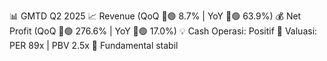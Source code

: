 📊 GMTD Q2 2025
📈 Revenue (QoQ 🔼🟢 8.7% | YoY 🔼🟢 63.9%)
💰 Net Profit (QoQ 🔼🟢 276.6% | YoY 🔼🟢 17.0%)
💡 Cash Operasi: Positif
🧮 Valuasi: PER 89x | PBV 2.5x
🧱 Fundamental stabil
